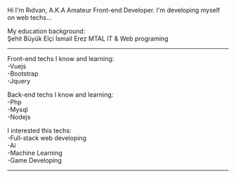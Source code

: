 Hi I'm Rıdvan, A.K.A Amateur Front-end Developer.
 I'm developing myself on web techs...
 
 
My education background:    
Şehit Büyük Elçi İsmail Erez MTAL IT & Web programing

<hr>  

Front-end techs I know and learning:  
-Vuejs  
-Bootstrap  
-Jquery  

Back-end techs I know and learning:  
-Php  
-Mysql  
-Nodejs  

I interested this techs:  
-Full-stack web developing  
-Ai  
-Machine Learning  
-Game Developing  

<hr>  

